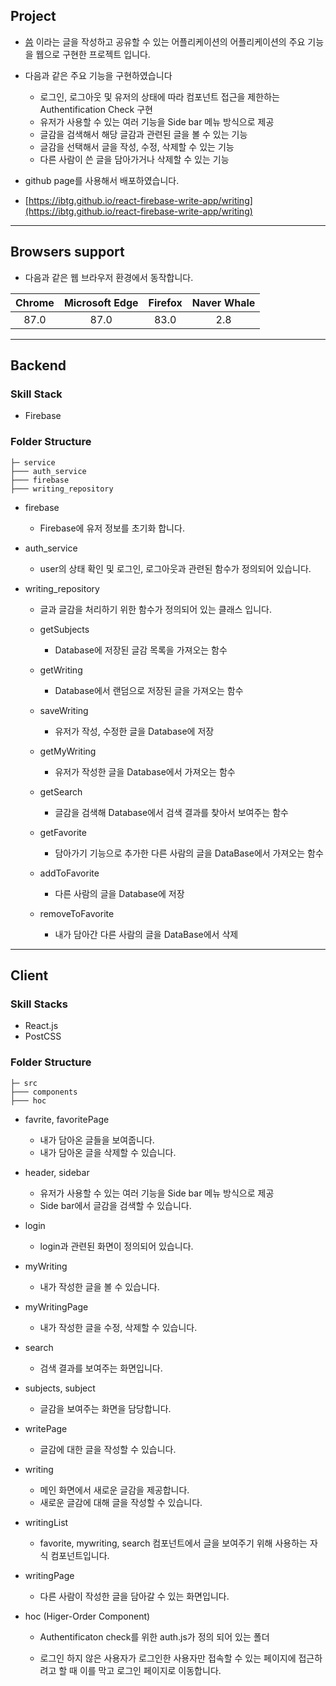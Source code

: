 ## Project

- [씀](https://apps.apple.com/kr/app/%EC%94%80-%EC%9D%BC%EC%83%81%EC%A0%81-%EA%B8%80%EC%93%B0%EA%B8%B0/id1118780107) 이라는 글을 작성하고 공유할 수 있는 어플리케이션의 어플리케이션의 주요 기능을 웹으로 구현한 프로젝트 입니다.
- 다음과 같은 주요 기능을 구현하였습니다

  - 로그인, 로그아웃 및 유저의 상태에 따라 컴포넌트 접근을 제한하는 Authentification Check 구현
  - 유저가 사용할 수 있는 여러 기능을 Side bar 메뉴 방식으로 제공
  - 글감을 검색해서 해당 글감과 관련된 글을 볼 수 있는 기능
  - 글감을 선택해서 글을 작성, 수정, 삭제할 수 있는 기능
  - 다른 사람이 쓴 글을 담아가거나 삭제할 수 있는 기능

- github page를 사용해서 배포하였습니다.
- [https://ibtg.github.io/react-firebase-write-app/writing](https://ibtg.github.io/react-firebase-write-app/writing)

---

## Browsers support

- 다음과 같은 웹 브라우저 환경에서 동작합니다.

| Chrome | Microsoft Edge | Firefox | Naver Whale |
| :----: | :------------: | :-----: | :---------: |
|  87.0  |      87.0      |  83.0   |     2.8     |

---

## Backend

### Skill Stack

- Firebase

### Folder Structure

```
├─ service
├─── auth_service
├─── firebase
├─── writing_repository

```

- firebase

  - Firebase에 유저 정보를 초기화 합니다.

- auth_service

  - user의 상태 확인 및 로그인, 로그아웃과 관련된 함수가 정의되어 있습니다.

- writing_repository

  - 글과 글감을 처리하기 위한 함수가 정의되어 있는 클래스 입니다.

  - getSubjects

    - Database에 저장된 글감 목록을 가져오는 함수

  - getWriting

    - Database에서 랜덤으로 저장된 글을 가져오는 함수

  - saveWriting

    - 유저가 작성, 수정한 글을 Database에 저장

  - getMyWriting

    - 유저가 작성한 글을 Database에서 가져오는 함수

  - getSearch

    - 글감을 검색해 Database에서 검색 결과를 찾아서 보여주는 함수

  - getFavorite

    - 담아가기 기능으로 추가한 다른 사람의 글을 DataBase에서 가져오는 함수

  - addToFavorite

    - 다른 사람의 글을 Database에 저장

  - removeToFavorite

    - 내가 담아간 다른 사람의 글을 DataBase에서 삭제

---

## Client

### Skill Stacks

- React.js
- PostCSS

### Folder Structure

```
├─ src
├─── components
├─── hoc

```

- favrite, favoritePage

  - 내가 담아온 글들을 보여줍니다.
  - 내가 담아온 글을 삭제할 수 있습니다.

- header, sidebar

  - 유저가 사용할 수 있는 여러 기능을 Side bar 메뉴 방식으로 제공
  - Side bar에서 글감을 검색할 수 있습니다.

- login

  - login과 관련된 화면이 정의되어 있습니다.

- myWriting

  - 내가 작성한 글을 볼 수 있습니다.

- myWritingPage

  - 내가 작성한 글을 수정, 삭제할 수 있습니다.

- search

  - 검색 결과를 보여주는 화면입니다.

- subjects, subject

  - 글감을 보여주는 화면을 담당합니다.

- writePage

  - 글감에 대한 글을 작성할 수 있습니다.

- writing

  - 메인 화면에서 새로운 글감을 제공합니다.
  - 새로운 글감에 대해 글을 작성할 수 있습니다.

- writingList

  - favorite, mywriting, search 컴포넌트에서 글을 보여주기 위해 사용하는 자식 컴포넌트입니다.

- writingPage

  - 다른 사람이 작성한 글을 담아갈 수 있는 화면입니다.

- hoc (Higer-Order Component)

  - Authentificaton check를 위한 auth.js가 정의 되어 있는 폴더

  - 로그인 하지 않은 사용자가 로그인한 사용자만 접속할 수 있는 페이지에 접근하려고 할 때 이를 막고 로그인 페이지로 이동합니다.
